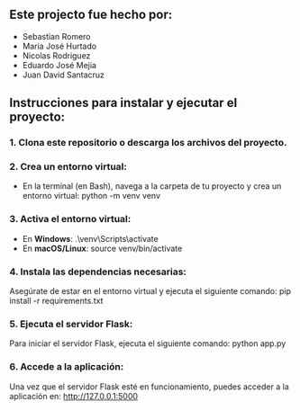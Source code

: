 ## Este projecto fue hecho por:
- Sebastian Romero
- Maria José Hurtado
- Nicolas Rodriguez
- Eduardo José Mejia
- Juan David Santacruz

## Instrucciones para instalar y ejecutar el proyecto:

### 1. Clona este repositorio o descarga los archivos del proyecto.

### 2. Crea un entorno virtual:
   - En la terminal (en Bash), navega a la carpeta de tu proyecto y crea un entorno virtual:
     python -m venv venv

### 3. Activa el entorno virtual:
   - En **Windows**:
     .\venv\Scripts\activate
   - En **macOS/Linux**:
     source venv/bin/activate

### 4. Instala las dependencias necesarias:
   Asegúrate de estar en el entorno virtual y ejecuta el siguiente comando:
     pip install -r requirements.txt

### 5. Ejecuta el servidor Flask:
   Para iniciar el servidor Flask, ejecuta el siguiente comando:
     python app.py

### 6. Accede a la aplicación:
   Una vez que el servidor Flask esté en funcionamiento, puedes acceder a la aplicación en:
     http://127.0.0.1:5000
